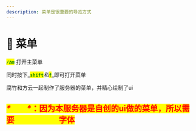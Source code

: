 ```yaml
---
description: 菜单是很重要的导览方式
---
```


# 📖 菜单

_<mark style="color:green;">**`/hm`**</mark>_ 打开主菜单

同时按下_<mark style="color:green;">**`shift`**</mark>_和_<mark style="color:green;">**`f`**</mark>_即可打开菜单

腐竹和方云一起制作了服务器的菜单，并精心绘制了ui

## _<mark style="color:red;">\*</mark><mark style="color:yellow;">注意</mark><mark style="color:red;">\*</mark>_<mark style="color:red;">：因为本服务器是自创的ui做的菜单，所以需要</mark>_<mark style="color:yellow;">关闭</mark>_<mark style="color:yellow;">`unicode`</mark><mark style="color:red;">字体</mark>
